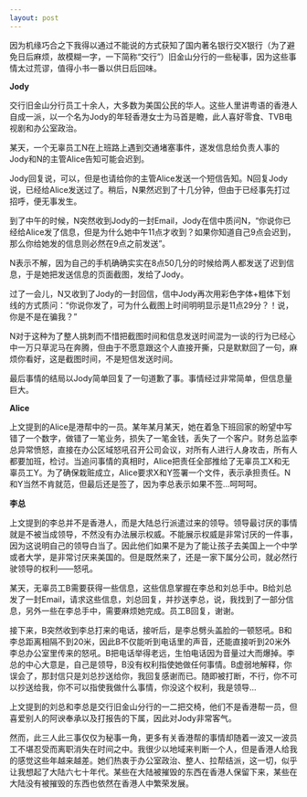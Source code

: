 ```yaml
---
layout: post
---
```

因为机缘巧合之下我得以通过不能说的方式获知了国内著名银行交X银行（为了避免日后麻烦，故模糊一字，一下简称“交行”）旧金山分行的一些秘事，因为这些事情太过荒谬，值得小书一番以供日后回味。

**Jody**

交行旧金山分行员工十余人，大多数为美国公民的华人。这些人里讲粤语的香港人自成一派，以一个名为Jody的年轻香港女士为马首是瞻，此人喜好零食、TVB电视剧和办公室政治。

某天，一个无辜员工N在上班路上遇到交通堵塞事件，遂发信息给负责人事的Jody和N的主管Alice告知可能会迟到。

Jody回复说，可以，但是也请给你的主管Alice发送一个短信告知。N回复Jody说，已经给Alice发送过了。稍后，N果然迟到了十几分钟，但由于已经事先打过招呼，便无事发生。

到了中午的时候，N突然收到Jody的一封Email，Jody在信中质问N，“你说你已经给Alice发了信息，但是为什么她中午11点才收到？如果你知道自己9点会迟到，那么你给她发的信息则必然在9点之前发送”。

N表示不解，因为自己的手机确确实实在8点50几分的时候给两人都发送了迟到信息，于是她把发送信息的页面截图，发给了Jody。

过了一会儿，N又收到了Jody的一封回信，信中Jody再次用彩色字体+粗体下划线的方式质问：“你说你发了，可为什么截图上时间明明显示是11点29分？！说，你是不是在骗我？”

N对于这种为了整人挑刺而不惜把截图时间和信息发送时间混为一谈的行为已经心中一万只草泥马在奔腾，但由于不愿意跟这个人直接开撕，只是默默回了一句，麻烦你看好，这是截图时间，不是短信发送时间。

最后事情的结局以Jody简单回复了一句道歉了事。事情经过非常简单，但信息量巨大。

**Alice**

上文提到的Alice是港帮中的一员。某年某月某天，她在着急下班回家的盼望中写错了一个数字，做错了一笔业务，损失了一笔金钱，丢失了一个客户。财务总监李总异常愤怒，直接在办公区域怒吼召开公司会议，对所有人进行人身攻击，所有人都要加班，检讨。当追问事情的真相时，Alice把责任全部推给了无辜员工X和无辜员工Y。为了确保栽赃成立，Alice要求X和Y签署一个文件，表示承担责任。N和Y当然不肯就范，但最后还是签了，因为李总表示如果不签...呵呵呵。

**李总**

上文提到的李总并不是香港人，而是大陆总行派遣过来的领导。领导最讨厌的事情就是不被当成领导，不然没有办法展示权威。不能展示权威是非常讨厌的一件事，因为这说明自己的领导白当了。因此他们如果不是为了能让孩子去美国上一个中学或者大学，是非常讨厌来美国的。但是既然来了，还是一家下属分公司，就必然行驶领导的权利——怒吼。

某天，无辜员工B需要获得一些信息，这些信息掌握在李总和刘总手中。B给刘总发了一封Email，请求这些信息，刘总回复，并抄送李总，说，我找到了一部分信息，另外一些在李总手中，需要麻烦她完成。员工B回复，谢谢。

接下来，B突然收到李总打来的电话，接听后，是李总劈头盖脸的一顿怒吼。B和李总距离相隔不到20米，因此B不仅能听到电话里的声音，还能直接听到20米外李总办公室里传来的怒吼。B把电话举得老远，生怕电话因为音量过大而爆掉。李总的中心大意是，自己是领导，B没有权利指使她做任何事情。B虚弱地解释，你误会了，那封信只是刘总抄送给你，我回复感谢而已。随即被打断，不行，你不可以抄送给我，你不可以指使我做什么事情，你没这个权利，我是领导...

上文提到的刘总和李总是交行旧金山分行的一二把交椅，他们不是香港帮一员，但喜爱别人的阿谀奉承以及打报告的下属，因此对Jody非常客气。

然而，此三人此三事仅仅为秘事一角，更多有关香港帮的事情却随着一波又一波员工不堪忍受而离职消失在时间之中。我很少以地域来判断一个人，但是香港人给我的感觉这些年越来越差。她们热衷于办公室政治、整人、拉帮结派，这一切，似乎让我想起了大陆六七十年代。某些在大陆被摧毁的东西在香港人保留下来，某些在大陆没有被摧毁的东西也依然在香港人中繁荣发展。